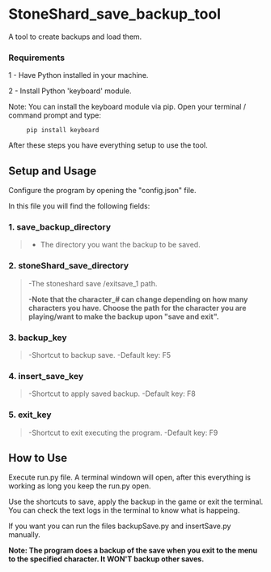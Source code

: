 # StoneShard_save_backup_tool
 A tool to create backups and load them.

### Requirements
   1 - Have Python installed in your machine.

   2 - Install Python 'keyboard' module.

   Note: You can install the keyboard module via pip. Open your terminal / command prompt and type:

         pip install keyboard

  After these steps you have everything setup to use the tool.


## Setup and Usage
  Configure the program by opening the "config.json" file.
  
  In this file you will find the following fields:
   

### 1. save_backup_directory
 >- The directory you want the backup to be saved.
 
 
 
### 2. stoneShard_save_directory
 > -The stoneshard save /exitsave_1 path.
 > 
 >**-Note that the character_# can change depending on how many characters you have. Choose the path for the character you are playing/want to make the backup upon "save and exit".**

### 3. backup_key
 > -Shortcut to backup save.
 > -Default key: F5

### 4. insert_save_key
 > -Shortcut to apply saved backup.
 > -Default key: F8

### 5. exit_key
 > -Shortcut to exit executing the program.
 > -Default key: F9
    
## How to Use

   Execute run.py file. A terminal windown will open, after this everything is working as long you keep the run.py open.
   
   Use the shortcuts to save, apply the backup in the game or exit the terminal.
   You can check the text logs in the terminal to know what is happeing.

  
   If you want you can run the files backupSave.py and insertSave.py manually.

   **Note: The program does a backup of the save when you exit to the menu to the specified character. It WON'T backup other saves.**
